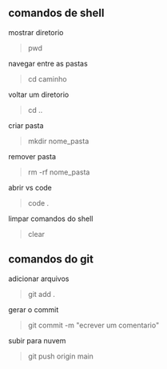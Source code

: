 ## comandos de shell

mostrar diretorio 

> pwd

navegar entre as pastas 

> cd caminho 

voltar um diretorio 

> cd ..

criar pasta 

> mkdir nome_pasta

remover pasta

> rm -rf nome_pasta

abrir vs code

> code .

limpar comandos do shell

> clear

## comandos do git

adicionar arquivos 

> git add . 

gerar o commit

> git commit -m "ecrever um comentario"

subir para nuvem

> git push origin main 

